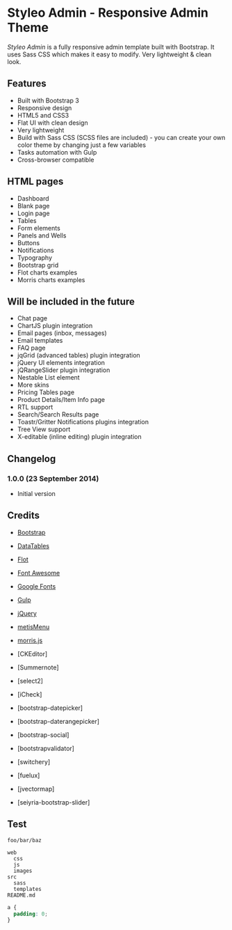# Styleo Admin - Responsive Admin Theme

*Styleo Admin* is a fully responsive admin template built with Bootstrap. It uses Sass CSS which makes it easy to modify. Very lightweight & clean look.

## Features

- Built with Bootstrap 3
- Responsive design
- HTML5 and CSS3
- Flat UI with clean design
- Very lightweight
- Build with Sass CSS (SCSS files are included) - you can create your own color theme by changing just a few variables
- Tasks automation with Gulp
- Cross-browser compatible

## HTML pages

- Dashboard
- Blank page
- Login page
- Tables
- Form elements
- Panels and Wells
- Buttons
- Notifications
- Typography
- Bootstrap grid
- Flot charts examples
- Morris charts examples

## Will be included in the future

- Chat page
- ChartJS plugin integration
- Email pages (inbox, messages)
- Email templates
- FAQ page
- jqGrid (advanced tables) plugin integration
- jQuery UI elements integration
- jQRangeSlider plugin integration
- Nestable List element
- More skins
- Pricing Tables page
- Product Details/Item Info page
- RTL support
- Search/Search Results page
- Toastr/Gritter Notifications plugins integration
- Tree View support
- X-editable (inline editing) plugin integration

## Changelog

### 1.0.0 (23 September 2014)

- Initial version

## Credits

- [Bootstrap](http://getbootstrap.com/)
- [DataTables](http://www.datatables.net/)
- [Flot](http://www.flotcharts.org/)
- [Font Awesome](http://fontawesome.io/)
- [Google Fonts](http://www.google.com/fonts)
- [Gulp](http://gulpjs.com/)
- [jQuery](http://jquery.com/)
- [metisMenu](http://demo.onokumus.com/metisMenu/)
- [morris.js](http://morrisjs.github.io/morris.js/)

- [CKEditor]
- [Summernote]
- [select2]
- [iCheck]
- [bootstrap-datepicker]
- [bootstrap-daterangepicker]
- [bootstrap-social]
- [bootstrapvalidator]
- [switchery]
- [fuelux]
- [jvectormap]
- [seiyria-bootstrap-slider]

## Test

`foo/bar/baz`

```
web
  css
  js
  images
src
  sass
  templates
README.md
```

```css
a {
  padding: 0;
}
```